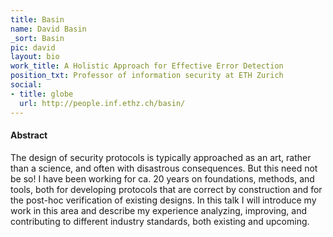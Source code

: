```yaml
---
title: Basin
name: David Basin
_sort: Basin
pic: david
layout: bio
work_title: A Holistic Approach for Effective Error Detection
position_txt: Professor of information security at ETH Zurich
social:
- title: globe
  url: http://people.inf.ethz.ch/basin/
---
```


#### Abstract

The design of security protocols is typically approached as an art,
rather than a science, and often with disastrous consequences. But
this need not be so!  I have been working for ca. 20 years on
foundations, methods, and tools, both for developing protocols that
are correct by construction and for the post-hoc verification of
existing designs.  In this talk I will introduce my work in this area
and describe my experience analyzing, improving, and contributing to
different industry standards, both existing and upcoming.
